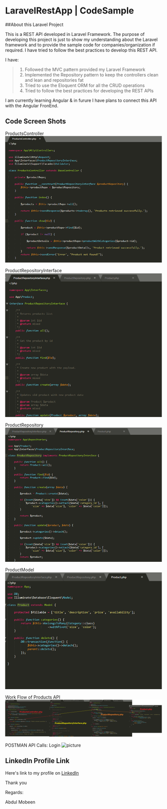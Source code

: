 # LaravelRestApp | CodeSample

##About this Laravel Project

This is a REST API developed in Laravel Framework.
The purpose of developing this project is just to show my understanding about the Laravel framework and to provide the sample code for companies/organization if required.
I have tried to follow the best practices to develop this REST API.

I have:
>
> 1. Followed the MVC pattern provided my Laravel Framework
> 2. Implemented the Repository pattern to keep the controllers clean and lean and repositories fat
> 3. Tried to use the Eloquent ORM for all the CRUD operations
> 4. Tried to follow the best practices for developing the REST APIs
>

I am currently learning Angular & in furure I have plans to connect this API with the Angular FronEnd.

## Code Screen Shots

ProductsController
![picture](public/img/ProductsController.png)

ProductRepositoryInterface
![picture](public/img/ProductRepositoryInterface.png)

ProductRepository
![picture](public/img/ProductRepository.png)

ProductModel
![picture](public/img/ProductModel.png)

Work Flow of Products API
![picture](public/img/source_code_product_controller.png)

POSTMAN API Calls:
Login
![picture](public/img/sc/apis/login.success.png)

## LinkedIn Profile Link
 Here's link to my profile on [LinkedIn](https://www.linkedin.com/in/mobeendev) 

Thank you

Regards:

Abdul Mobeen

